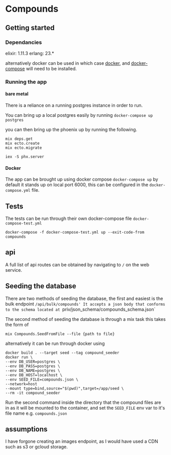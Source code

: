 # Compounds

## Getting started

### Dependancies

elixir: 1.11.3
erlang: 23.\*

alternatively docker can be used
in which case [docker](https://docs.docker.com/get-docker/), and [docker-compose](https://docs.docker.com/compose/install/) will need to be installed.

### Running the app

#### bare metal

There is a reliance on a running postgres instance in order to run.

You can bring up a local postgres easily by running `docker-compose up postgres`

you can then bring up the phoenix up by running the following.

```
mix deps.get
mix ecto.create
mix ecto.migrate

iex -S phx.server
```

#### Docker

The app can be brought up using docker compose `docker-compose up` by default it stands up on local port 6000, this can be configured in the `docker-compose.yml` file.

## Tests

The tests can be run through their own docker-compose file `docker-compose-test.yml`

```
docker-compose -f docker-compose-test.yml up --exit-code-from compounds
```

## api

A full list of api routes can be obtained by navigating to `/` on the web service.

## Seeding the database

There are two methods of seeding the database, the first and easiest is the bulk endpoint `/api/bulk/compounds' It accepts a json body that conforms to the schema located at `priv/json_schema/compounds_schema.json`

The second method of seeding the database is through a mix task this takes the form of 
```
mix Compounds.SeedFromFile --file {path to file}
```

alternatively it can be run through docker using 
```
docker build . --target seed --tag compound_seeder
docker run \
--env DB_USER=postgres \
--env DB_PASS=postgres \
--env DB_NAME=postgres \
--env DB_HOST=localhost \
--env SEED_FILE=compounds.json \
--network=host
--mount type=bind,source="$(pwd)",target=/app/seed \
--rm -it compound_seeder
```

Run the second command inside the directory that the compound files are in as it will be mounted to the container, and set the `SEED_FILE` env var to it's file name e.g. `compounds.json`

## assumptions

I have forgone creating an images endpoint, as I would have used a CDN such as s3 or gcloud storage. 